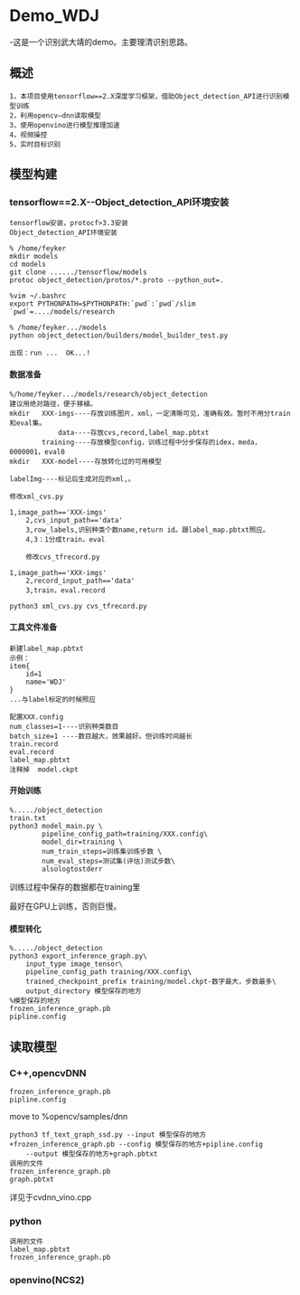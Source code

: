 # Demo_WDJ
-这是一个识别武大靖的demo。主要理清识别思路。
## 概述
	1，本项目使用tensorflow==2.X深度学习框架，借助Object_detection_API进行识别模型训练
	2，利用opencv—dnn读取模型
	3，使用openvino进行模型推理加速
	4，视频操控
	5，实时目标识别
## 模型构建
### tensorflow==2.X--Object_detection_API环境安装
	tensorflow安装，protocf>3.3安装
	Object_detection_API环境安装
	
	% /home/feyker
	mkdir models
	cd models
	git clone ....../tensorflow/models
	protoc object_detection/protos/*.proto --python_out=.
	
	%vim ¬/.bashrc
	export PYTHONPATH=$PYTHONPATH:`pwd`:`pwd`/slim
	`pwd`=..../models/research
	
	% /home/feyker.../models
	python object_detection/builders/model_builder_test.py

	出现：run ...  OK...!
#### 数据准备
	%/home/feyker.../models/research/object_detection
	建议用绝对路径，便于移植。
	mkdir   XXX-imgs----存放训练图片，xml，一定清晰可见，准确有效。暂时不用分train和eval集。
            	data----存放cvs,record,label_map.pbtxt
        	training----存放模型config，训练过程中分步保存的idex，meda，0000001，eval0
	mkdir   XXX-model----存放转化过的可用模型

	labelImg----标记后生成对应的xml,。

	修改xml_cvs.py 
	
	1,image_path=='XXX-imgs'
        2,cvs_input_path=='data'
        3,row_labels,识别种类个数name,return id。跟label_map.pbtxt照应。
        4,3：1分成train，eval
	
        修改cvs_tfrecord.py 
	
	1,image_path=='XXX-imgs'
        2,record_input_path=='data'
        3,train，eval.record
	
	python3 xml_cvs.py cvs_tfrecord.py
#### 工具文件准备
	新建label_map.pbtxt
	示例：
	item{
  		id=1
  		name='WDJ'
	}
	...与label标定的时候照应

	配置XXX.config
	num_classes=1----识别种类数目
	batch_size=1 ----数目越大，效果越好。但训练时间越长
	train.record
	eval.record
	label_map.pbtxt
	注释掉  model.ckpt

#### 开始训练
	%...../object_detection
	train.txt
	python3 model_main.py \
			pipeline_config_path=training/XXX.config\
        	model_dir=training \
        	num_train_steps=训练集训练步数 \
        	num_eval_steps=测试集(评估)测试步数\
        	alsologtostderr
		
训练过程中保存的数据都在training里

最好在GPU上训练，否则巨慢。
#### 模型转化
	%...../object_detection
	python3 export_inference_graph.py\
 		input_type image_tensor\
 		pipeline_config_path training/XXX.config\
		trained_checkpoint_prefix training/model.ckpt-数字最大，步数最多\
 		output_directory 模型保存的地方
	%模型保存的地方
	frozen_inference_graph.pb
	pipline.config

## 读取模型
### C++,opencvDNN
	frozen_inference_graph.pb
	pipline.config
	
move to %opencv/samples/dnn

	python3 tf_text_graph_ssd.py --input 模型保存的地方+frozen_inference_graph.pb --config 模型保存的地方+pipline.config
		--output 模型保存的地方+graph.pbtxt
	调用的文件
	frozen_inference_graph.pb
	graph.pbtxt

详见于cvdnn_vino.cpp
### python
	调用的文件
	label_map.pbtxt
	frozen_inference_graph.pb
### openvino(NCS2)

	

